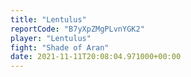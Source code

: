 ```yaml
---
title: "Lentulus"
reportCode: "B7yXpZMgPLvnYGK2"
player: "Lentulus"
fight: "Shade of Aran"
date: 2021-11-11T20:08:04.971000+00:00
---
```


